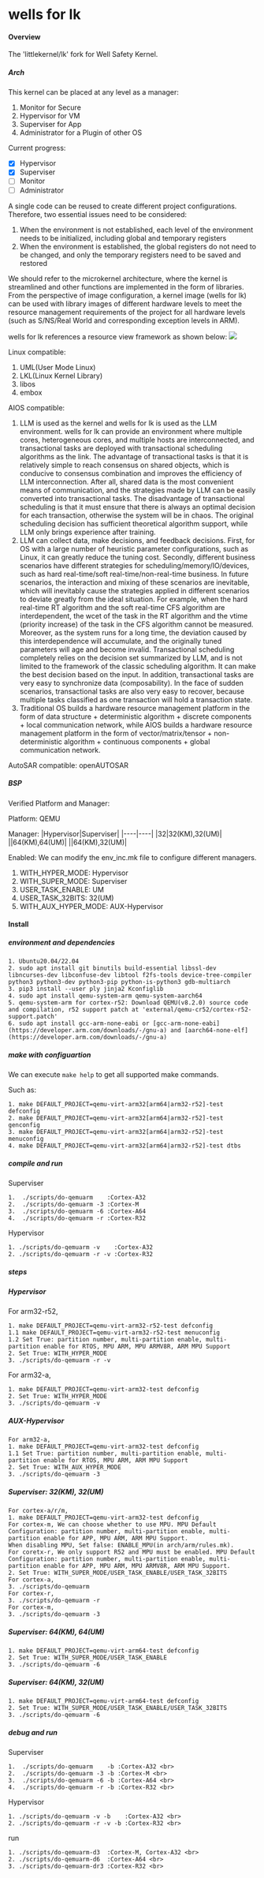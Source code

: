 # wells for lk

#### Overview
The 'littlekernel/lk' fork for Well Safety Kernel.

##### Arch
This kernel can be placed at any level as a manager:
1. Monitor for Secure
2. Hypervisor for VM
3. Superviser for App
4. Administrator for a Plugin of other OS

Current progress:
- [x] Hypervisor
- [x] Superviser
- [ ] Monitor
- [ ] Administrator

A single code can be reused to create different project configurations.
Therefore, two essential issues need to be considered:
1. When the environment is not established, each level of the environment needs to be initialized, including global and temporary registers
2. When the environment is established, the global registers do not need to be changed, and only the temporary registers need to be saved and restored

We should refer to the microkernel architecture, where the kernel is streamlined and other functions are implemented in the form of libraries. From the perspective of image configuration, a kernel image (wells for lk) can be used with library images of different hardware levels to meet the resource management requirements of the project for all hardware levels (such as S/NS/Real World and corresponding exception levels in ARM).

wells for lk references a resource view framework as shown below:
![](doc/gf-framework.png)

Linux compatible:
1. UML(User Mode Linux)
2. LKL(Linux Kernel Library)
3. libos
4. embox

AIOS compatible:
1. LLM is used as the kernel and wells for lk is used as the LLM environment. wells for lk can provide an environment where multiple cores, heterogeneous cores, and multiple hosts are interconnected, and transactional tasks are deployed with transactional scheduling algorithms as the link. The advantage of transactional tasks is that it is relatively simple to reach consensus on shared objects, which is conducive to consensus combination and improves the efficiency of LLM interconnection. After all, shared data is the most convenient means of communication, and the strategies made by LLM can be easily converted into transactional tasks. The disadvantage of transactional scheduling is that it must ensure that there is always an optimal decision for each transaction, otherwise the system will be in chaos. The original scheduling decision has sufficient theoretical algorithm support, while LLM only brings experience after training.
2. LLM can collect data, make decisions, and feedback decisions. First, for OS with a large number of heuristic parameter configurations, such as Linux, it can greatly reduce the tuning cost. Secondly, different business scenarios have different strategies for scheduling/memory/IO/devices, such as hard real-time/soft real-time/non-real-time business. In future scenarios, the interaction and mixing of these scenarios are inevitable, which will inevitably cause the strategies applied in different scenarios to deviate greatly from the ideal situation. For example, when the hard real-time RT algorithm and the soft real-time CFS algorithm are interdependent, the wcet of the task in the RT algorithm and the vtime (priority increase) of the task in the CFS algorithm cannot be measured. Moreover, as the system runs for a long time, the deviation caused by this interdependence will accumulate, and the originally tuned parameters will age and become invalid. Transactional scheduling completely relies on the decision set summarized by LLM, and is not limited to the framework of the classic scheduling algorithm. It can make the best decision based on the input. In addition, transactional tasks are very easy to synchronize data (composability). In the face of sudden scenarios, transactional tasks are also very easy to recover, because multiple tasks classified as one transaction will hold a transaction state.
3. Traditional OS builds a hardware resource management platform in the form of data structure + deterministic algorithm + discrete components + local communication network, while AIOS builds a hardware resource management platform in the form of vector/matrix/tensor + non-deterministic algorithm + continuous components + global communication network.

AutoSAR compatible:
openAUTOSAR

##### BSP

Verified Platform and Manager:

Platform: QEMU

Manager:
|Hypervisor|Superviser|
|----|----|
|32|32(KM),32(UM)|
||64(KM),64(UM)|
||64(KM),32(UM)|

Enabled: We can modify the env_inc.mk file to configure different managers.
1. WITH_HYPER_MODE: Hypervisor
2. WITH_SUPER_MODE: Superviser
3. USER_TASK_ENABLE: UM
4. USER_TASK_32BITS: 32(UM)
5. WITH_AUX_HYPER_MODE: AUX-Hypervisor

#### Install

##### environment and dependencies
```
1. Ubuntu20.04/22.04
2. sudo apt install git binutils build-essential libssl-dev libncurses-dev libconfuse-dev libtool f2fs-tools device-tree-compiler python3 python3-dev python3-pip python-is-python3 gdb-multiarch
3. pip3 install --user ply jinja2 Kconfiglib
4. sudo apt install qemu-system-arm qemu-system-aarch64
5. qemu-system-arm for cortex-r52: Download QEMU(v8.2.0) source code and compilation, r52 support patch at 'external/qemu-cr52/cortex-r52-support.patch'
6. sudo apt install gcc-arm-none-eabi or [gcc-arm-none-eabi](https://developer.arm.com/downloads/-/gnu-a) and [aarch64-none-elf](https://developer.arm.com/downloads/-/gnu-a)
```

##### make with configuartion
We can execute `make help` to get all supported make commands.

Such as:
```
1. make DEFAULT_PROJECT=qemu-virt-arm32[arm64|arm32-r52]-test defconfig
2. make DEFAULT_PROJECT=qemu-virt-arm32[arm64|arm32-r52]-test genconfig
3. make DEFAULT_PROJECT=qemu-virt-arm32[arm64|arm32-r52]-test menuconfig
4. make DEFAULT_PROJECT=qemu-virt-arm32[arm64|arm32-r52]-test dtbs
```

##### compile and run

Superviser
```
1.  ./scripts/do-qemuarm    :Cortex-A32
2.  ./scripts/do-qemuarm -3 :Cortex-M
3.  ./scripts/do-qemuarm -6 :Cortex-A64
4.  ./scripts/do-qemuarm -r :Cortex-R32
```

Hypervisor
```
1. ./scripts/do-qemuarm -v    :Cortex-A32
2. ./scripts/do-qemuarm -r -v :Cortex-R32
```

##### steps

##### Hypervisor

For arm32-r52,
```
1. make DEFAULT_PROJECT=qemu-virt-arm32-r52-test defconfig
1.1 make DEFAULT_PROJECT=qemu-virt-arm32-r52-test menuconfig
1.2 Set True: partition number, multi-partition enable, multi-partition enable for RTOS, MPU ARM, MPU ARMV8R, ARM MPU Support
2. Set True: WITH_HYPER_MODE
3. ./scripts/do-qemuarm -r -v
```

For arm32-a,
```
1. make DEFAULT_PROJECT=qemu-virt-arm32-test defconfig
2. Set True: WITH_HYPER_MODE
3. ./scripts/do-qemuarm -v
```

##### AUX-Hypervisor 
```
For arm32-a,
1. make DEFAULT_PROJECT=qemu-virt-arm32-test defconfig
1.1 Set True: partition number, multi-partition enable, multi-partition enable for RTOS, MPU ARM, ARM MPU Support
2. Set True: WITH_AUX_HYPER_MODE
3. ./scripts/do-qemuarm -3
```

##### Superviser: 32(KM), 32(UM)
```
For cortex-a/r/m,
1. make DEFAULT_PROJECT=qemu-virt-arm32-test defconfig
For cortex-m, We can choose whether to use MPU. MPU Default Configuration: partition number, multi-partition enable, multi-partition enable for APP, MPU ARM, ARM MPU Support.
When disabling MPU, Set false: ENABLE_MPU(in arch/arm/rules.mk).
For coretx-r, We only support R52 and MPU must be enabled. MPU Default Configuration: partition number, multi-partition enable, multi-partition enable for APP, MPU ARM, MPU ARMV8R, ARM MPU Support.
2. Set True: WITH_SUPER_MODE/USER_TASK_ENABLE/USER_TASK_32BITS
For cortex-a,
3. ./scripts/do-qemuarm
For cortex-r,
3. ./scripts/do-qemuarm -r
For cortex-m,
3. ./scripts/do-qemuarm -3
```

##### Superviser: 64(KM), 64(UM)
```
1. make DEFAULT_PROJECT=qemu-virt-arm64-test defconfig
2. Set True: WITH_SUPER_MODE/USER_TASK_ENABLE
3. ./scripts/do-qemuarm -6
```
##### Superviser: 64(KM), 32(UM)
```
1. make DEFAULT_PROJECT=qemu-virt-arm64-test defconfig
2. Set True: WITH_SUPER_MODE/USER_TASK_ENABLE/USER_TASK_32BITS
3. ./scripts/do-qemuarm -6
```

##### debug and run

Superviser
```
1.  ./scripts/do-qemuarm    -b :Cortex-A32 <br>
2.  ./scripts/do-qemuarm -3 -b :Cortex-M <br>
3.  ./scripts/do-qemuarm -6 -b :Cortex-A64 <br>
4.  ./scripts/do-qemuarm -r -b :Cortex-R32 <br>
```

Hypervisor
```
1. ./scripts/do-qemuarm -v -b    :Cortex-A32 <br>
2. ./scripts/do-qemuarm -r -v -b :Cortex-R32 <br>
```

run
```
1. ./scripts/do-qemuarm-d3  :Cortex-M, Cortex-A32 <br>
2. ./scripts/do-qemuarm-d6  :Cortex-A64 <br>
3. ./scripts/do-qemuarm-dr3 :Cortex-R32 <br>
```

